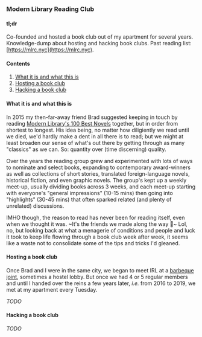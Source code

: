 ### Modern Library Reading Club

#### tl;dr

Co-founded and hosted a book club out of my apartment for several years. Knowledge-dump about hosting and hacking book clubs. Past reading list: [https://mlrc.nyc](https://mlrc.nyc).

#### Contents

1. [What it is and what this is](https://github.com/slackwing/feathers/tree/master/03%20-%20Modern%20Library%20Reading%20Club#what-it-is-and-what-this-is)
1. [Hosting a book club](https://github.com/slackwing/feathers/tree/master/03%20-%20Modern%20Library%20Reading%20Club#hosting-a-book-club)
1. [Hacking a book club](https://github.com/slackwing/feathers/tree/master/03%20-%20Modern%20Library%20Reading%20Club#hacking-a-book-club)

#### What it is and what this is

In 2015 my then-far-away friend Brad suggested keeping in touch by reading [Modern Library's 100 Best Novels](http://www.modernlibrary.com/top-100/100-best-novels/) together, but in order from shortest to longest. His idea being, no matter how diligiently we read until we died, we'd hardly make a dent in all there is to read; but we might at least broaden our sense of what's out there by getting through as many "classics" as we can. So: quantity over (time discerning) quality.

Over the years the reading group grew and experimented with lots of ways to nominate and select books, expanding to contemporary award-winners as well as collections of short stories, translated foreign-language novels, historical fiction, and even graphic novels. The group's kept up a weekly meet-up, usually dividing books across 3 weeks, and each meet-up starting with everyone's "general impressions" (10-15 mins) then going into "highlights" (30-45 mins) that often sparked related (and plenty of unrelated) discussions. 

IMHO though, the reason to read has never been for reading itself, even when we thought it was. ~It's the friends we made along the way 🌈~ Lol, no, but looking back at what a menagerie of conditions and people and luck it took to keep life flowing through a book club week after week, it seems like a waste not to consolidate some of the tips and tricks I'd gleaned.

#### Hosting a book club

Once Brad and I were in the same city, we began to meet IRL at a [barbeque joint](https://www.yelp.com/biz/john-brown-smokehouse-long-island-city-3), sometimes a hostel lobby. But once we had 4 or 5 regular members and until I handed over the reins a few years later, _i.e._ from 2016 to 2019, we met at my apartment every Tuesday.

_TODO_

#### Hacking a book club

_TODO_
